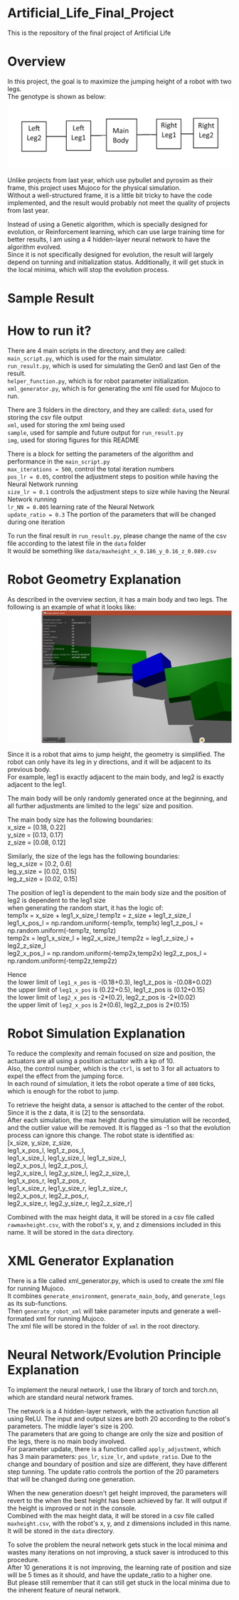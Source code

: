 # Artificial_Life_Final_Project
This is the repository of the final project of Artificial Life  

# Overview
In this project, the goal is to maximize the jumping height of a robot with two legs.  
The genotype is shown as below:  
![Genotype](/img/Genotype.png)

Unlike projects from last year, which use pybullet and pyrosim as their frame, this project uses Mujoco for the physical simulation.  
Without a well-structured frame, it is a little bit tricky to have the code implemented, and the result would probably not meet the quality of projects from last year.  
  
Instead of using a Genetic algorithm, which is specially designed for evolution, or Reinforcement learning, which can use large training time for better results, I am using a 4 hidden-layer neural network to have the algorithm evolved.  
Since it is not specifically designed for evolution, the result will largely depend on tunning and initialization status. Additionally, it will get stuck in the local minima, which will stop the evolution process.

# Sample Result

# How to run it?
There are 4 main scripts in the directory, and they are called:  
`main_script.py`, which is used for the main simulator.  
`run_result.py`, which is used for simulating the Gen0 and last Gen of the result.  
`helper_function.py`, which is for robot parameter initialization.  
`xml_generator.py`, which is for generating the xml file used for Mujoco to run.  

There are 3 folders in the directory, and they are called:
`data`, used for storing the csv file output  
`xml`, used for storing the xml being used  
`sample`, used for sample and future output for `run_result.py`  
`img`, used for storing figures for this README  
  
There is a block for setting the parameters of the algorithm and performance in the `main_script.py`  
`max_iterations = 500`, control the total iteration numbers  
`pos_lr = 0.05`, control the adjustment steps to position while having the Neural Network running    
`size_lr = 0.1`  controls the adjustment steps to size while having the Neural Network running  
`lr_NN = 0.005`  learning rate of the Neural Network  
`update_ratio = 0.3`  The portion of the parameters that will be changed during one iteration  

To run the final result in `run_result.py`, please change the name of the csv file according to the latest file in the `data` folder  
It would be something like `data/maxheight_x_0.186_y_0.16_z_0.089.csv`

# Robot Geometry Explanation
As described in the overview section, it has a main body and two legs. The following is an example of what it looks like:  
![Phenotype](/img/Phenotype.png)

Since it is a robot that aims to jump height, the geometry is simplified. The robot can only have its leg in y directions, and it will be adjacent to its previous body.  
For example, leg1 is exactly adjacent to the main body, and leg2 is exactly adjacent to the leg1.  

The main body will be only randomly generated once at the beginning, and all further adjustments are limited to the legs' size and position.  

The main body size has the following boundaries:  
x_size = [0.18, 0.22]  
y_size = [0.13, 0.17]  
z_size = [0.08, 0.12]  

Similarly, the size of the legs has the following boundaries:  
leg_x_size = [0.2, 0.6]  
leg_y_size = [0.02, 0.15]  
leg_z_size = [0.02, 0.15]  

The position of leg1 is dependent to the main body size and the position of leg2 is dependent to the leg1 size  
when generating the random start, it has the logic of:  
temp1x = x_size + leg1_x_size_l  temp1z = z_size + leg1_z_size_l  
leg1_x_pos_l = np.random.uniform(-temp1x, temp1x)  leg1_z_pos_l = np.random.uniform(-temp1z, temp1z)  
temp2x = leg1_x_size_l + leg2_x_size_l  temp2z = leg1_z_size_l + leg2_z_size_l  
leg2_x_pos_l = np.random.uniform(-temp2x,temp2x)  leg2_z_pos_l = np.random.uniform(-temp2z,temp2z)  

Hence  
the lower limit of `leg1_x_pos` is -(0.18+0.3), leg1_z_pos is -(0.08+0.02)  
the upper limit of `leg1_x_pos` is (0.22+0.5),  leg1_z_pos is (0.12+0.15)  
the lower limit of `leg2_x_pos` is -2*(0.2),    leg2_z_pos is -2*(0.02)  
the upper limit of `leg2_x_pos` is 2*(0.6),     leg2_z_pos is 2*(0.15)  

# Robot Simulation Explanation
To reduce the complexity and remain focused on size and position, the actuators are all using a position actuator with a kp of 10.  
Also, the control number, which is the `ctrl`, is set to 3 for all actuators to expel the effect from the jumping force.  
In each round of simulation, it lets the robot operate a time of `800` ticks, which is enough for the robot to jump.  
  
To retrieve the height data, a sensor is attached to the center of the robot. Since it is the z data, it is [2] to the sensordata.  
After each simulation, the max height during the simulation will be recorded, and the outlier value will be removed. It is flagged as -1 so that the evolution process can ignore this change.
The robot state is identified as:  
[x_size, y_size, z_size,  
leg1_x_pos_l, leg1_z_pos_l,  
leg1_x_size_l, leg1_y_size_l, leg1_z_size_l,  
leg2_x_pos_l, leg2_z_pos_l,  
leg2_x_size_l, leg2_y_size_l, leg2_z_size_l,  
leg1_x_pos_r, leg1_z_pos_r,  
leg1_x_size_r, leg1_y_size_r, leg1_z_size_r,  
leg2_x_pos_r, leg2_z_pos_r,  
leg2_x_size_r, leg2_y_size_r, leg2_z_size_r]  
  
Combined with the max height data, it will be stored in a csv file called `rawmaxheight.csv`, with the robot's x, y, and z dimensions included in this name. It will be stored in the `data` directory.


# XML Generator Explanation
There is a file called xml_generator.py, which is used to create the xml file for running Mujoco.  
It combines `generate_environment`, `generate_main_body`, and `generate_legs` as its sub-functions.  
Then `generate_robot_xml` will take parameter inputs and generate a well-formated xml for running Mujoco.  
The xml file will be stored in the folder of `xml` in the root directory.

# Neural Network/Evolution Principle Explanation
To implement the neural network, I use the library of torch and torch.nn, which are standard neural network frames.  
  
The network is a 4 hidden-layer network, with the activation function all using ReLU. The input and output sizes are both 20 according to the robot's parameters. The middle layer's size is 200.  
The parameters that are going to change are only the size and position of the legs, there is no main body involved.  
For parameter update, there is a function called `apply_adjustment`, which has 3 main parameters: `pos_lr`, `size_lr`, and `update_ratio`. Due to the change and boundary of position and size are different, they have different step tunning. The update ratio controls the portion of the 20 parameters that will be changed during one generation.  
  
When the new generation doesn't get height improved, the parameters will revert to the when the best height has been achieved by far. It will output if the height is improved or not in the console.  
Combined with the max height data, it will be stored in a csv file called `maxheight.csv`, with the robot's x, y, and z dimensions included in this name. It will be stored in the `data` directory.

To solve the problem the neural network gets stuck in the local minima and wastes many iterations on not improving, a stuck saver is introduced to this procedure.  
After 10 generations it is not improving, the learning rate of position and size will be 5 times as it should, and have the update_ratio to a higher one.  
But please still remember that it can still get stuck in the local minima due to the inherent feature of neural network.
